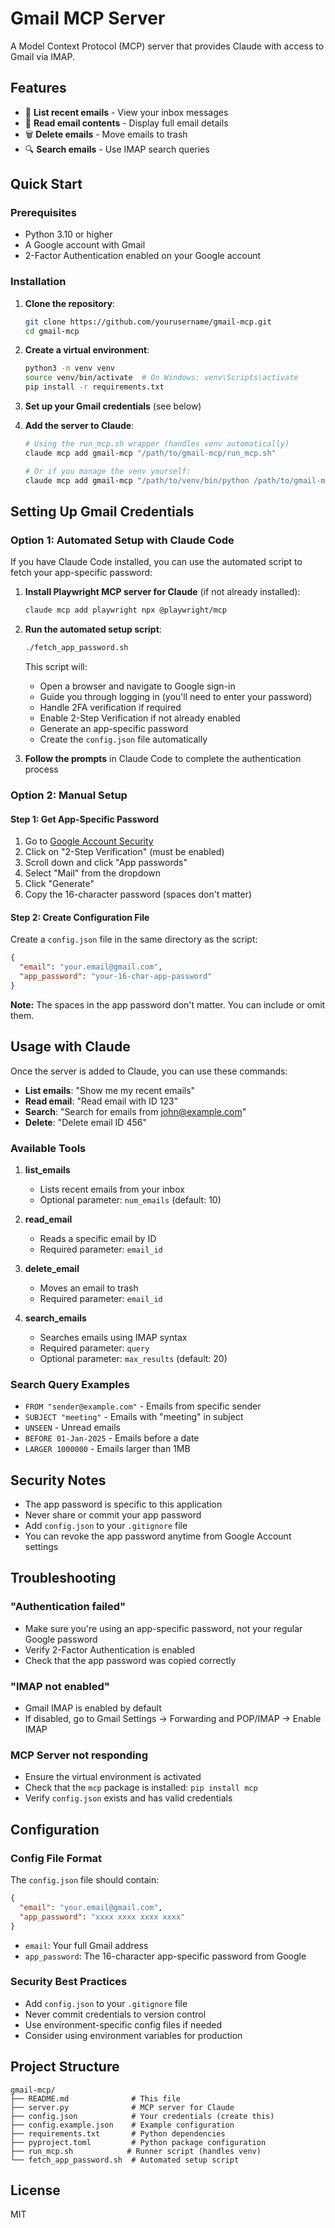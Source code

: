 # Gmail MCP Server

A Model Context Protocol (MCP) server that provides Claude with access to Gmail via IMAP.

## Features

- 📧 **List recent emails** - View your inbox messages
- 📖 **Read email contents** - Display full email details
- 🗑️ **Delete emails** - Move emails to trash
- 🔍 **Search emails** - Use IMAP search queries

## Quick Start

### Prerequisites

- Python 3.10 or higher
- A Google account with Gmail
- 2-Factor Authentication enabled on your Google account

### Installation

1. **Clone the repository**:
   ```bash
   git clone https://github.com/yourusername/gmail-mcp.git
   cd gmail-mcp
   ```

2. **Create a virtual environment**:
   ```bash
   python3 -m venv venv
   source venv/bin/activate  # On Windows: venv\Scripts\activate
   pip install -r requirements.txt
   ```

3. **Set up your Gmail credentials** (see below)

4. **Add the server to Claude**:
   ```bash
   # Using the run_mcp.sh wrapper (handles venv automatically)
   claude mcp add gmail-mcp "/path/to/gmail-mcp/run_mcp.sh"
   
   # Or if you manage the venv yourself:
   claude mcp add gmail-mcp "/path/to/venv/bin/python /path/to/gmail-mcp/server.py"
   ```

## Setting Up Gmail Credentials

### Option 1: Automated Setup with Claude Code

If you have Claude Code installed, you can use the automated script to fetch your app-specific password:

1. **Install Playwright MCP server for Claude** (if not already installed):
   ```bash
   claude mcp add playwright npx @playwright/mcp
   ```

2. **Run the automated setup script**:
   ```bash
   ./fetch_app_password.sh
   ```

   This script will:
   - Open a browser and navigate to Google sign-in
   - Guide you through logging in (you'll need to enter your password)
   - Handle 2FA verification if required
   - Enable 2-Step Verification if not already enabled
   - Generate an app-specific password
   - Create the `config.json` file automatically

3. **Follow the prompts** in Claude Code to complete the authentication process

### Option 2: Manual Setup

#### Step 1: Get App-Specific Password

1. Go to [Google Account Security](https://myaccount.google.com/security)
2. Click on "2-Step Verification" (must be enabled)
3. Scroll down and click "App passwords"
4. Select "Mail" from the dropdown
5. Click "Generate"
6. Copy the 16-character password (spaces don't matter)

#### Step 2: Create Configuration File

Create a `config.json` file in the same directory as the script:

```json
{
  "email": "your.email@gmail.com",
  "app_password": "your-16-char-app-password"
}
```

**Note:** The spaces in the app password don't matter. You can include or omit them.

## Usage with Claude

Once the server is added to Claude, you can use these commands:

- **List emails**: "Show me my recent emails"
- **Read email**: "Read email with ID 123"
- **Search**: "Search for emails from john@example.com"
- **Delete**: "Delete email ID 456"

### Available Tools

1. **list_emails**
   - Lists recent emails from your inbox
   - Optional parameter: `num_emails` (default: 10)

2. **read_email**
   - Reads a specific email by ID
   - Required parameter: `email_id`

3. **delete_email**
   - Moves an email to trash
   - Required parameter: `email_id`

4. **search_emails**
   - Searches emails using IMAP syntax
   - Required parameter: `query`
   - Optional parameter: `max_results` (default: 20)

### Search Query Examples

- `FROM "sender@example.com"` - Emails from specific sender
- `SUBJECT "meeting"` - Emails with "meeting" in subject
- `UNSEEN` - Unread emails
- `BEFORE 01-Jan-2025` - Emails before a date
- `LARGER 1000000` - Emails larger than 1MB

## Security Notes

- The app password is specific to this application
- Never share or commit your app password
- Add `config.json` to your `.gitignore` file
- You can revoke the app password anytime from Google Account settings

## Troubleshooting

### "Authentication failed"
- Make sure you're using an app-specific password, not your regular Google password
- Verify 2-Factor Authentication is enabled
- Check that the app password was copied correctly

### "IMAP not enabled"
- Gmail IMAP is enabled by default
- If disabled, go to Gmail Settings → Forwarding and POP/IMAP → Enable IMAP

### MCP Server not responding
- Ensure the virtual environment is activated
- Check that the `mcp` package is installed: `pip install mcp`
- Verify `config.json` exists and has valid credentials

## Configuration

### Config File Format

The `config.json` file should contain:

```json
{
  "email": "your.email@gmail.com",
  "app_password": "xxxx xxxx xxxx xxxx"
}
```

- `email`: Your full Gmail address
- `app_password`: The 16-character app-specific password from Google

### Security Best Practices

- Add `config.json` to your `.gitignore` file
- Never commit credentials to version control
- Use environment-specific config files if needed
- Consider using environment variables for production

## Project Structure

```
gmail-mcp/
├── README.md              # This file
├── server.py              # MCP server for Claude
├── config.json            # Your credentials (create this)
├── config.example.json    # Example configuration
├── requirements.txt       # Python dependencies
├── pyproject.toml         # Python package configuration
├── run_mcp.sh            # Runner script (handles venv)
└── fetch_app_password.sh  # Automated setup script
```

## License

MIT